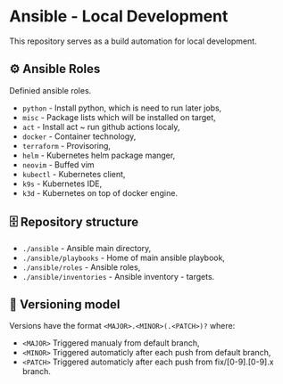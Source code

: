 Ansible - Local Development 
============
This repository serves as a build automation for local development.

## ⚙️  Ansible Roles 

Definied ansible roles.

- `python` - Install python, which is need to run later jobs, 
- `misc` - Package lists which will be installed on target,
- `act` - Install act ~ run github actions localy,
- `docker` - Container technology,
- `terraform` - Provisoring,
- `helm` - Kubernetes helm package manger,
- `neovim` - Buffed vim
- `kubectl` - Kubernetes client, 
- `k9s` - Kubernetes IDE,
- `k3d` - Kubernetes on top of docker engine.

## 🗄 Repository structure

- `./ansible` - Ansible main directory,
- `./ansible/playbooks` - Home of main ansible playbook,
- `./ansible/roles` - Ansible roles,
- `./ansible/inventories` - Ansible inventory - targets.

## 🔖 Versioning model

Versions have the format `<MAJOR>.<MINOR>(.<PATCH>)?` where:

- `<MAJOR>` Triggered manualy from default branch,
- `<MINOR>` Triggered automaticly after each push from default branch,
- `<PATCH>` Triggered automaticly after each push from fix/[0-9].[0-9].x branch.
